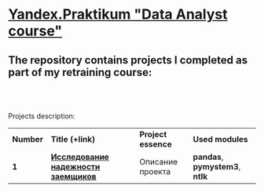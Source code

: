 
# <a href="https://praktikum.yandex.ru/data-analyst/" target="_blank"><b>Yandex.Praktikum "Data Analyst course"</b></a>

## The repository contains projects I completed as part of my retraining course:
<br/><br/><br/>
Projects description:
<table>
<tr>
<td><b>Number</b></td>
<td><b>Title (+link)</b></td>
<td><b>Project essence</b></td>
<td><b>Used modules</b></td>
<tr>
<td><b>1</b></td>
<td><a href="ссылка" target="_blank"><b>Исследование надежности заемщиков</b></a></td>
<td>Описание проекта</td>
<td><b>pandas</b>, <b>pymystem3</b>, <b>ntlk</b></td>
<tr>
